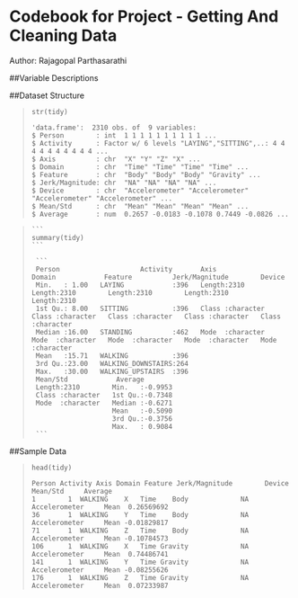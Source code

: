 # Codebook for Project - Getting And Cleaning Data
Author: Rajagopal Parthasarathi

##Variable Descriptions

##Dataset Structure

>    ```
>	 str(tidy)
>	 ```
>
>
> 	 ```
>	 'data.frame':	2310 obs. of  9 variables:
> 	 $ Person        : int  1 1 1 1 1 1 1 1 1 1 ...
> 	 $ Activity      : Factor w/ 6 levels "LAYING","SITTING",..: 4 4 4 4 4 4 4 4 4 4 ...
> 	 $ Axis          : chr  "X" "Y" "Z" "X" ...
> 	 $ Domain        : chr  "Time" "Time" "Time" "Time" ...
> 	 $ Feature       : chr  "Body" "Body" "Body" "Gravity" ...
> 	 $ Jerk/Magnitude: chr  "NA" "NA" "NA" "NA" ...
> 	 $ Device        : chr  "Accelerometer" "Accelerometer" "Accelerometer" "Accelerometer" ...
> 	 $ Mean/Std      : chr  "Mean" "Mean" "Mean" "Mean" ...
> 	 $ Average       : num  0.2657 -0.0183 -0.1078 0.7449 -0.0826 ...
> 	 ``` 

>     ```
>     summary(tidy)
>     ```
>
>      ```
>      Person                    Activity       Axis              Domain            Feature          Jerk/Magnitude        Device         
> 	   Min.   : 1.00   LAYING            :396   Length:2310        Length:2310        Length:2310        Length:2310        Length:2310       
> 	   1st Qu.: 8.00   SITTING           :396   Class :character   Class :character   Class :character   Class :character   Class :character  
>      Median :16.00   STANDING          :462   Mode  :character   Mode  :character   Mode  :character   Mode  :character   Mode  :character  
>      Mean   :15.71   WALKING           :396                                                                                                 
>      3rd Qu.:23.00   WALKING_DOWNSTAIRS:264                                                                                                 
>      Max.   :30.00   WALKING_UPSTAIRS  :396                                                                                                 
>      Mean/Std            Average       
>      Length:2310        Min.   :-0.9953  
>      Class :character   1st Qu.:-0.7348  
>      Mode  :character   Median :-0.6271  
>                         Mean   :-0.5090  
>                         3rd Qu.:-0.3756  
>                         Max.   : 0.9084 
>      ```

##Sample Data
>    
>    ```   
> 	 head(tidy)
>    ```
>
>    ```
>    Person Activity Axis Domain Feature Jerk/Magnitude        Device Mean/Std     Average
>    1        1  WALKING    X   Time    Body             NA Accelerometer     Mean  0.26569692
>    36       1  WALKING    Y   Time    Body             NA Accelerometer     Mean -0.01829817
>	 71       1  WALKING    Z   Time    Body             NA Accelerometer     Mean -0.10784573
>	 106      1  WALKING    X   Time Gravity             NA Accelerometer     Mean  0.74486741
>	 141      1  WALKING    Y   Time Gravity             NA Accelerometer     Mean -0.08255626
>	 176      1  WALKING    Z   Time Gravity             NA Accelerometer     Mean  0.07233987
> 	 ```
